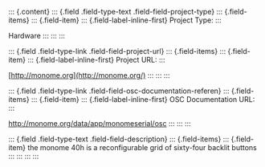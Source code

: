::: {.content}
::: {.field .field-type-text .field-field-project-type}
::: {.field-items}
::: {.field-item}
::: {.field-label-inline-first}
Project Type:
:::

Hardware
:::
:::
:::

::: {.field .field-type-link .field-field-project-url}
::: {.field-items}
::: {.field-item}
::: {.field-label-inline-first}
Project URL:
:::

[http://monome.org](http://monome.org/)
:::
:::
:::

::: {.field .field-type-link .field-field-osc-documentation-referen}
::: {.field-items}
::: {.field-item}
::: {.field-label-inline-first}
OSC Documentation URL:
:::

<http://monome.org/data/app/monomeserial/osc>
:::
:::
:::

::: {.field .field-type-text .field-field-description}
::: {.field-items}
::: {.field-item}
the monome 40h is a reconfigurable grid of sixty-four backlit buttons
:::
:::
:::
:::
